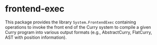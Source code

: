 frontend-exec
=============

This package provides the library `System.FrontendExec` containing
operations to invoke the front end of the Curry system to compile
a given Curry program into various output formats
(e.g., AbstractCurry, FlatCurry, AST with position information).
